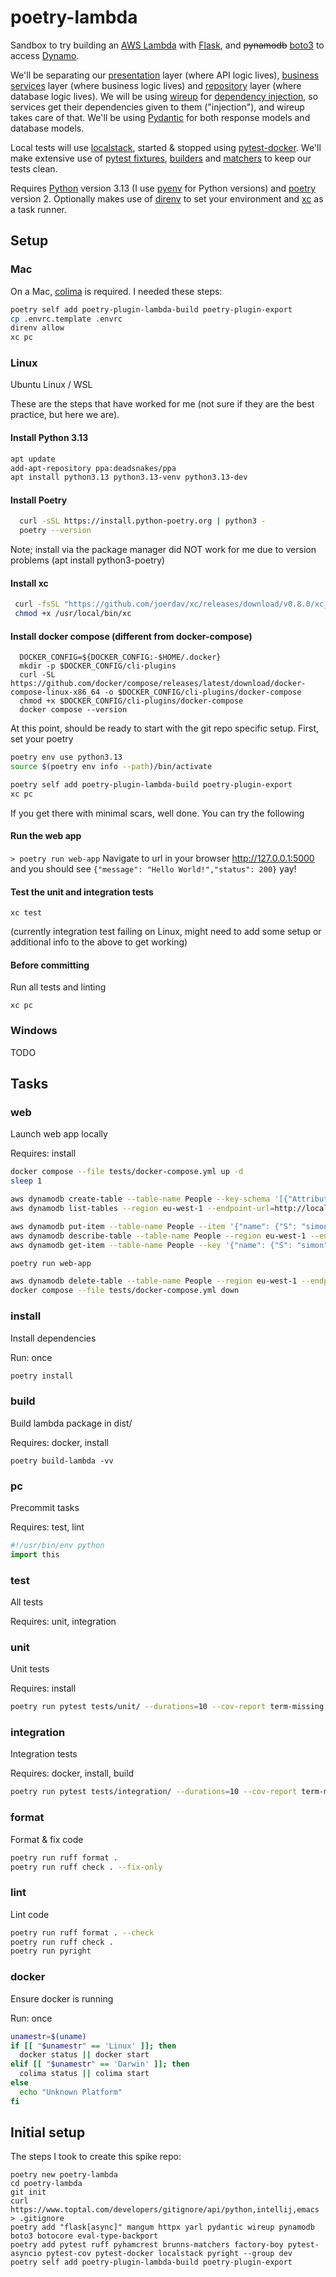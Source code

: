 # poetry-lambda

Sandbox to try building an [AWS Lambda](https://aws.amazon.com/lambda/) with [Flask](https://pypi.org/project/flask/), and ~~pynamodb~~ [boto3](https://pypi.org/project/boto3/) to access [Dynamo](https://aws.amazon.com/dynamodb/). 

We'll be separating our [presentation](https://martinfowler.com/eaaDev/SeparatedPresentation.html) layer (where API logic lives), [business services](https://martinfowler.com/eaaCatalog/serviceLayer.html) layer (where business logic lives) and [repository](https://martinfowler.com/eaaCatalog/repository.html) layer (where database logic lives). We will be using [wireup](https://pypi.org/project/wireup/) for [dependency injection](https://pinboard.in/u:brunns/t:dependency-injection), so services get their dependencies given to them ("injection"), and wireup takes care of that. We'll be using [Pydantic](https://pypi.org/project/pydantic/) for both response models and database models.

Local tests will use [localstack](https://www.localstack.cloud/), started & stopped using [pytest-docker](https://pypi.org/project/pytest-docker/). We'll make extensive use of [pytest fixtures](https://docs.pytest.org/en/6.2.x/fixture.html), [builders](https://pypi.org/project/factory-boy/) and [matchers](https://pypi.org/project/pyhamcrest/) to keep our tests clean.

Requires [Python](https://www.python.org/) version 3.13 (I use [pyenv](https://github.com/pyenv/pyenv) for Python versions) and [poetry](https://python-poetry.org) version 2. Optionally makes use of [direnv](https://direnv.net/) to set your environment and [xc](https://xcfile.dev/) as a task runner.

## Setup

### Mac

On a Mac, [colima](https://github.com/abiosoft/colima) is required. I needed these steps:

```sh 
poetry self add poetry-plugin-lambda-build poetry-plugin-export
cp .envrc.template .envrc
direnv allow
xc pc
```

### Linux

Ubuntu Linux / WSL

These are the steps that have worked for me
(not sure if they are the best practice, but here we are).

#### Install Python 3.13

```sh
apt update
add-apt-repository ppa:deadsnakes/ppa
apt install python3.13 python3.13-venv python3.13-dev
```

#### Install Poetry

```sh
  curl -sSL https://install.python-poetry.org | python3 -
  poetry --version
```
  Note; install via the package manager did NOT work for me due to version problems (apt install python3-poetry)

#### Install xc

```sh
 curl -fsSL "https://github.com/joerdav/xc/releases/download/v0.8.0/xc_0.8.0_linux_amd64" -o /usr/local/bin/xc
 chmod +x /usr/local/bin/xc
```

#### Install docker compose (different from docker-compose)

```
  DOCKER_CONFIG=${DOCKER_CONFIG:-$HOME/.docker}
  mkdir -p $DOCKER_CONFIG/cli-plugins
  curl -SL https://github.com/docker/compose/releases/latest/download/docker-compose-linux-x86_64 -o $DOCKER_CONFIG/cli-plugins/docker-compose
  chmod +x $DOCKER_CONFIG/cli-plugins/docker-compose
  docker compose --version
```

At this point, should be ready to start with the git repo specific setup.
First, set your poetry

```sh
poetry env use python3.13
source $(poetry env info --path)/bin/activate
```

```sh
poetry self add poetry-plugin-lambda-build poetry-plugin-export
xc pc
```

If you get there with minimal scars, well done.
You can try the following

#### Run the web app

`> poetry run web-app`
Navigate to url in your browser http://127.0.0.1:5000
and you should see `{"message": "Hello World!","status": 200}`
yay!

#### Test the unit and integration tests

`xc test`

(currently integration test failing on Linux, 
might need to add some setup or additional info to the above to get working)

#### Before committing

Run all tests and linting

`xc pc` 

### Windows

TODO

## Tasks

### web

Launch web app locally

Requires: install

```sh
docker compose --file tests/docker-compose.yml up -d
sleep 1

aws dynamodb create-table --table-name People --key-schema '[{"AttributeName": "name", "KeyType": "HASH"}]' --attribute-definitions '[{"AttributeName": "name", "AttributeType": "S"}]' --provisioned-throughput '{"ReadCapacityUnits": 1, "WriteCapacityUnits": 1}' --region eu-west-1 --endpoint-url=http://localhost:4566
aws dynamodb list-tables --region eu-west-1 --endpoint-url=http://localhost:4566

aws dynamodb put-item --table-name People --item '{"name": {"S": "simon"}, "nickname": {"S": "Baldy"}}' --region eu-west-1 --endpoint-url=http://localhost:4566 
aws dynamodb describe-table --table-name People --region eu-west-1 --endpoint-url=http://localhost:4566
aws dynamodb get-item --table-name People --key '{"name": {"S": "simon"}}' --region eu-west-1 --endpoint-url=http://localhost:4566

poetry run web-app

aws dynamodb delete-table --table-name People --region eu-west-1 --endpoint-url=http://localhost:4566
docker compose --file tests/docker-compose.yml down
```

### install

Install dependencies

Run: once

```sh
poetry install
```

### build

Build lambda package in dist/

Requires: docker, install

```
poetry build-lambda -vv
```

### pc

Precommit tasks

Requires: test, lint

```python
#!/usr/bin/env python
import this
```

### test

All tests

Requires: unit, integration

### unit

Unit tests

Requires: install

```sh
poetry run pytest tests/unit/ --durations=10 --cov-report term-missing --cov src
```

### integration

Integration tests

Requires: docker, install, build

```sh
poetry run pytest tests/integration/ --durations=10 --cov-report term-missing --cov src
```

### format

Format & fix code

```sh 
poetry run ruff format .
poetry run ruff check . --fix-only
```

### lint

Lint code

```sh 
poetry run ruff format . --check
poetry run ruff check .
poetry run pyright
```

### docker

Ensure docker is running

Run: once

```sh
unamestr=$(uname)
if [[ "$unamestr" == 'Linux' ]]; then
  docker status || docker start
elif [[ "$unamestr" == 'Darwin' ]]; then
  colima status || colima start
else
  echo "Unknown Platform"
fi
```

## Initial setup

The steps I took to create this spike repo:

```shell
poetry new poetry-lambda
cd poetry-lambda
git init
curl https://www.toptal.com/developers/gitignore/api/python,intellij,emacs > .gitignore
poetry add "flask[async]" mangum httpx yarl pydantic wireup pynamodb boto3 botocore eval-type-backport
poetry add pytest ruff pyhamcrest brunns-matchers factory-boy pytest-asyncio pytest-cov pytest-docker localstack pyright --group dev
poetry self add poetry-plugin-lambda-build poetry-plugin-export
```
